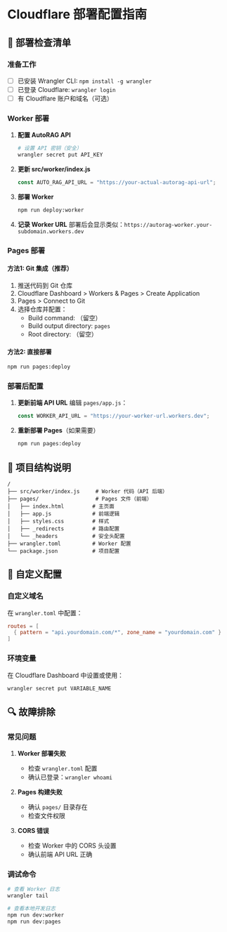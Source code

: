 # Cloudflare 部署配置指南

## 🚀 部署检查清单

### 准备工作
- [ ] 已安装 Wrangler CLI: `npm install -g wrangler`
- [ ] 已登录 Cloudflare: `wrangler login`
- [ ] 有 Cloudflare 账户和域名（可选）

### Worker 部署
1. **配置 AutoRAG API**
   ```bash
   # 设置 API 密钥（安全）
   wrangler secret put API_KEY
   ```

2. **更新 src/worker/index.js**
   ```javascript
   const AUTO_RAG_API_URL = "https://your-actual-autorag-api-url";
   ```

3. **部署 Worker**
   ```bash
   npm run deploy:worker
   ```

4. **记录 Worker URL**
   部署后会显示类似：`https://autorag-worker.your-subdomain.workers.dev`

### Pages 部署

#### 方法1: Git 集成（推荐）
1. 推送代码到 Git 仓库
2. Cloudflare Dashboard > Workers & Pages > Create Application
3. Pages > Connect to Git
4. 选择仓库并配置：
   - Build command: （留空）
   - Build output directory: `pages`
   - Root directory: （留空）

#### 方法2: 直接部署
```bash
npm run pages:deploy
```

### 部署后配置
1. **更新前端 API URL**
   编辑 `pages/app.js`：
   ```javascript
   const WORKER_API_URL = "https://your-worker-url.workers.dev";
   ```

2. **重新部署 Pages**（如果需要）
   ```bash
   npm run pages:deploy
   ```

## 📁 项目结构说明

```
/
├── src/worker/index.js     # Worker 代码（API 后端）
├── pages/                  # Pages 文件（前端）
│   ├── index.html         # 主页面
│   ├── app.js             # 前端逻辑
│   ├── styles.css         # 样式
│   ├── _redirects         # 路由配置
│   └── _headers           # 安全头配置
├── wrangler.toml          # Worker 配置
└── package.json           # 项目配置
```

## 🔧 自定义配置

### 自定义域名
在 `wrangler.toml` 中配置：
```toml
routes = [
  { pattern = "api.yourdomain.com/*", zone_name = "yourdomain.com" }
]
```

### 环境变量
在 Cloudflare Dashboard 中设置或使用：
```bash
wrangler secret put VARIABLE_NAME
```

## 🔍 故障排除

### 常见问题
1. **Worker 部署失败**
   - 检查 `wrangler.toml` 配置
   - 确认已登录：`wrangler whoami`

2. **Pages 构建失败**
   - 确认 `pages/` 目录存在
   - 检查文件权限

3. **CORS 错误**
   - 检查 Worker 中的 CORS 头设置
   - 确认前端 API URL 正确

### 调试命令
```bash
# 查看 Worker 日志
wrangler tail

# 查看本地开发日志
npm run dev:worker
npm run dev:pages
```
